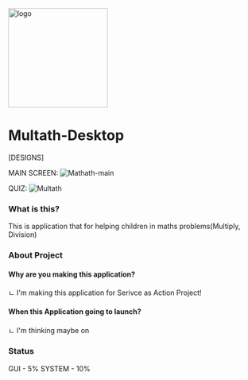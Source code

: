 <img src="https://user-images.githubusercontent.com/77413533/142687682-6290a095-8671-4f40-aab6-a88d3b90043f.png" alt="logo" width="200"/>

# Multath-Desktop


[DESIGNS]

MAIN SCREEN:
![Mathath-main](https://user-images.githubusercontent.com/77413533/141820058-abd3f58b-535a-4663-a8a8-4e5515d6a67a.png)

QUIZ:
![Multath](https://user-images.githubusercontent.com/77413533/141819507-6a66bdf6-28b5-4209-b8bf-a3788ab22173.png)

### What is this?
This is application that for helping children in maths problems(Multiply, Division)

### About Project
#### Why are you making this application?
ㄴ I'm making this application for Serivce as Action Project!

#### When this Application going to launch?
ㄴ I'm thinking maybe on

### Status
GUI - 5%
SYSTEM - 10%
